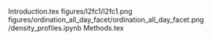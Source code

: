 Introduction.tex
figures/l2fc1/l2fc1.png
figures/ordination_all_day_facet/ordination_all_day_facet.png
/density_profiles.ipynb
Methods.tex